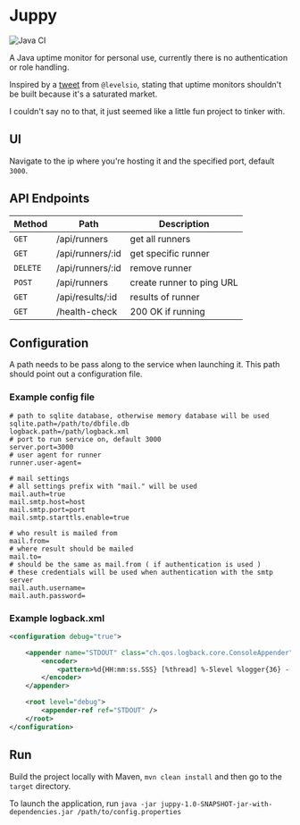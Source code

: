 # Juppy

![Java CI](https://github.com/Auo/juppy/workflows/Java%20CI/badge.svg)

A Java uptime monitor for personal use, currently there is no authentication or role handling.


Inspired by a [tweet](https://twitter.com/levelsio/status/1303812935773556736) from `@levelsio`, stating that
uptime monitors shouldn't be built because it's a saturated market.

I couldn't say no to that, it just seemed like a little fun project to tinker with.

## UI 

Navigate to the ip where you're hosting it and the specified port, default `3000`.

## API Endpoints

|Method | Path | Description |
|-------|------|------------|
| `GET` | /api/runners | get all runners |
| `GET` | /api/runners/:id | get specific runner |
| `DELETE` | /api/runners/:id | remove runner |
| `POST` | /api/runners | create runner to ping URL |
| `GET` | /api/results/:id | results of runner |
| `GET` | /health-check | 200 OK if running |


## Configuration

A path needs to be pass along to the service when launching it. This path should point out a configuration file.

### Example config file

```properties
# path to sqlite database, otherwise memory database will be used
sqlite.path=/path/to/dbfile.db
logback.path=/path/logback.xml
# port to run service on, default 3000
server.port=3000
# user agent for runner
runner.user-agent=

# mail settings
# all settings prefix with "mail." will be used
mail.auth=true
mail.smtp.host=host
mail.smtp.port=port
mail.smtp.starttls.enable=true

# who result is mailed from
mail.from=
# where result should be mailed
mail.to=
# should be the same as mail.from ( if authentication is used )
# these credentials will be used when authentication with the smtp server
mail.auth.username=
mail.auth.password=
```

### Example logback.xml

```xml
<configuration debug="true">

    <appender name="STDOUT" class="ch.qos.logback.core.ConsoleAppender">
        <encoder>
            <pattern>%d{HH:mm:ss.SSS} [%thread] %-5level %logger{36} - %msg%n</pattern>
        </encoder>
    </appender>

    <root level="debug">
        <appender-ref ref="STDOUT" />
    </root>
</configuration>
```

## Run
Build the project locally with Maven, `mvn clean install` and then go to the `target` directory.

To launch the application, run `java -jar juppy-1.0-SNAPSHOT-jar-with-dependencies.jar /path/to/config.properties`

